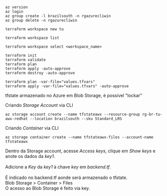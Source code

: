 
```
az version
az login
az group create -l brazilsouth -n rgazurecliwin
az group delete -n rgazurecliwin

terraform workspace new tu

terraform workspace list

terraform workspace select <workspace_name>

terraform init
terraform validate
terraform plan
terraform apply -auto-approve
terraform destroy -auto-approve

terraform plan -var-file="values.tfvars"
terraform apply -var-file="values.tfvars" -auto-approve
```

tfstate armazenado no Azure em Blob Storage, é possível "lockar"<br>

Criando *Storage Account* via CLI
```
az storage account create --name tfstateawx --resource-group rg-br-tu-awx-redhat --location brazilsouth --sku Standard_LRS
```

Criando *Container* via CLI
```
az storage container create --name tfstateawx-files --account-name tfstateawx
```

Dentro da Storage account, acesse *Access keys*, clique em *Show keys* e anote os dados da *key1*.<br>
<br>
Adicione a *Key* da *key1* à chave *key* em *backend.tf*.<br>
<br>
É indicado no backend.tf aonde será armazenado o tfstate.<br>
Blob Storage > Container > Files<br>
O acesso ao Blob Storage é feito via key.<br>

